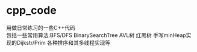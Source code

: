 # cpp_code  
用做日常练习的一些C++代码  
包括一些常用算法:BFS/DFS BinarySearchTree AVL树 红黑树  手写minHeap实现的Dijkstr/Prim
各种排序和其多线程实现等  
